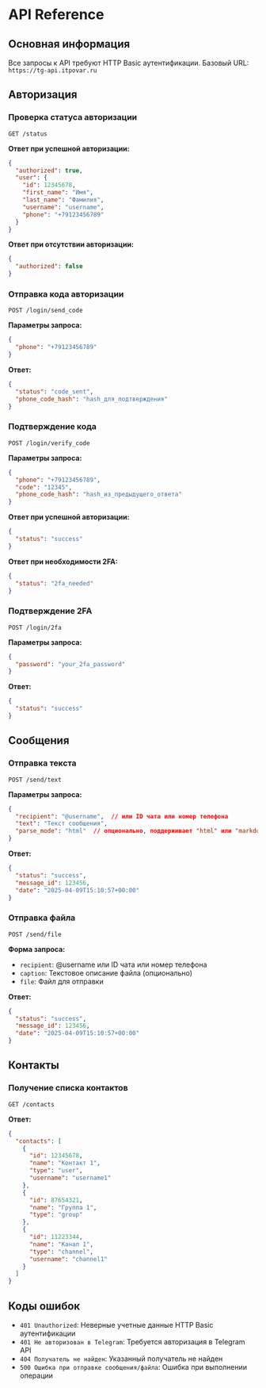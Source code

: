 # API Reference

## Основная информация

Все запросы к API требуют HTTP Basic аутентификации.
Базовый URL: `https://tg-api.itpovar.ru`

## Авторизация

### Проверка статуса авторизации

```
GET /status
```

**Ответ при успешной авторизации:**
```json
{
  "authorized": true,
  "user": {
    "id": 12345678,
    "first_name": "Имя",
    "last_name": "Фамилия",
    "username": "username",
    "phone": "+79123456789"
  }
}
```

**Ответ при отсутствии авторизации:**
```json
{
  "authorized": false
}
```

### Отправка кода авторизации

```
POST /login/send_code
```

**Параметры запроса:**
```json
{
  "phone": "+79123456789"
}
```

**Ответ:**
```json
{
  "status": "code_sent",
  "phone_code_hash": "hash_для_подтверждения"
}
```

### Подтверждение кода

```
POST /login/verify_code
```

**Параметры запроса:**
```json
{
  "phone": "+79123456789",
  "code": "12345",
  "phone_code_hash": "hash_из_предыдущего_ответа"
}
```

**Ответ при успешной авторизации:**
```json
{
  "status": "success"
}
```

**Ответ при необходимости 2FA:**
```json
{
  "status": "2fa_needed"
}
```

### Подтверждение 2FA

```
POST /login/2fa
```

**Параметры запроса:**
```json
{
  "password": "your_2fa_password"
}
```

**Ответ:**
```json
{
  "status": "success"
}
```

## Сообщения

### Отправка текста

```
POST /send/text
```

**Параметры запроса:**
```json
{
  "recipient": "@username",  // или ID чата или номер телефона
  "text": "Текст сообщения",
  "parse_mode": "html"  // опционально, поддерживает "html" или "markdown"
}
```

**Ответ:**
```json
{
  "status": "success",
  "message_id": 123456,
  "date": "2025-04-09T15:10:57+00:00"
}
```

### Отправка файла

```
POST /send/file
```

**Форма запроса:**
- `recipient`: @username или ID чата или номер телефона
- `caption`: Текстовое описание файла (опционально)
- `file`: Файл для отправки

**Ответ:**
```json
{
  "status": "success",
  "message_id": 123456,
  "date": "2025-04-09T15:10:57+00:00"
}
```

## Контакты

### Получение списка контактов

```
GET /contacts
```

**Ответ:**
```json
{
  "contacts": [
    {
      "id": 12345678,
      "name": "Контакт 1",
      "type": "user",
      "username": "username1"
    },
    {
      "id": 87654321,
      "name": "Группа 1",
      "type": "group"
    },
    {
      "id": 11223344,
      "name": "Канал 1",
      "type": "channel",
      "username": "channel1"
    }
  ]
}
```

## Коды ошибок

- `401 Unauthorized`: Неверные учетные данные HTTP Basic аутентификации
- `401 Не авторизован в Telegram`: Требуется авторизация в Telegram API
- `404 Получатель не найден`: Указанный получатель не найден
- `500 Ошибка при отправке сообщения/файла`: Ошибка при выполнении операции
